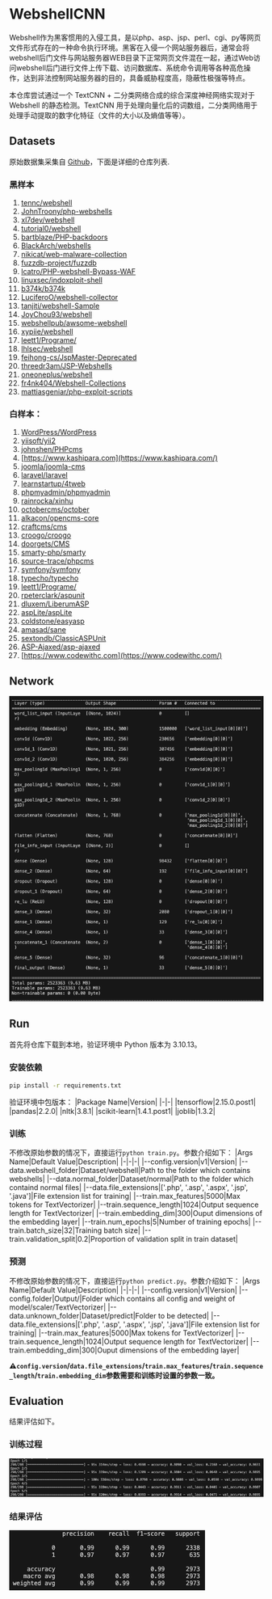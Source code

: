 # WebshellCNN
Webshell作为黑客惯用的入侵工具，是以php、asp、jsp、perl、cgi、py等网页文件形式存在的一种命令执行环境。黑客在入侵一个网站服务器后，通常会将webshell后门文件与网站服务器WEB目录下正常网页文件混在一起，通过Web访问webshell后门进行文件上传下载、访问数据库、系统命令调用等各种高危操作，达到非法控制网站服务器的目的，具备威胁程度高，隐蔽性极强等特点。

本仓库尝试通过一个 TextCNN + 二分类网络合成的综合深度神经网络实现对于 Webshell 的静态检测。TextCNN 用于处理向量化后的词数组，二分类网络用于处理手动提取的数字化特征（文件的大小以及熵值等等）。

## Datasets
原始数据集采集自 [Github](https://github.com)，下面是详细的仓库列表.

### 黑样本
1. [tennc/webshell](https://github.com/tennc/webshell)
2. [JohnTroony/php-webshells](https://github.com/JohnTroony/php-webshells)
3. [xl7dev/webshell](https://github.com/xl7dev/webshell)
4. [tutorial0/webshell](https://github.com/tutorial0/webshell)
5. [bartblaze/PHP-backdoors](https://github.com/bartblaze/PHP-backdoors)
6. [BlackArch/webshells](https://github.com/BlackArch/webshells)
7. [nikicat/web-malware-collection](https://github.com/nikicat/web-malware-collection)
8. [fuzzdb-project/fuzzdb](https://github.com/fuzzdb-project/fuzzdb)
9. [lcatro/PHP-webshell-Bypass-WAF](https://github.com/lcatro/PHP-webshell-Bypass-WAF)
10. [linuxsec/indoxploit-shell](https://github.com/linuxsec/indoxploit-shell)
11. [b374k/b374k](https://github.com/b374k/b374k)
12. [LuciferoO/webshell-collector](https://github.com/LuciferoO/webshell-collector)
13. [tanjiti/webshell-Sample](https://github.com/tanjiti/webshell-Sample)
14. [JoyChou93/webshell](https://github.com/JoyChou93/webshell)
15. [webshellpub/awsome-webshell](https://github.com/webshellpub/awsome-webshell)
16. [xypiie/webshell](https://github.com/xypiie/webshell)
17. [leett1/Programe/](https://github.com/leett1/Programe/)
18. [lhlsec/webshell](https://github.com/lhlsec/webshell)
19. [feihong-cs/JspMaster-Deprecated](https://github.com/feihong-cs/JspMaster-Deprecated)
20. [threedr3am/JSP-Webshells](https://github.com/threedr3am/JSP-Webshells)
21. [oneoneplus/webshell](https://github.com/oneoneplus/webshell)
22. [fr4nk404/Webshell-Collections](https://github.com/fr4nk404/Webshell-Collections)
23. [mattiasgeniar/php-exploit-scripts](https://github.com/mattiasgeniar/php-exploit-scripts)

### 白样本：
1. [WordPress/WordPress](https://github.com/WordPress/WordPress)
2. [yiisoft/yii2](https://github.com/yiisoft/yii2) 
3. [johnshen/PHPcms](https://github.com/johnshen/PHPcms)
4. [https://www.kashipara.com](https://www.kashipara.com/)
5. [joomla/joomla-cms](https://github.com/joomla/joomla-cms)
6. [laravel/laravel](https://github.com/laravel/laravel)
7. [learnstartup/4tweb](https://github.com/learnstartup/4tweb)
8. [phpmyadmin/phpmyadmin](https://github.com/phpmyadmin/phpmyadmin)
9. [rainrocka/xinhu](https://github.com/rainrocka/xinhu)
10. [octobercms/october](https://github.com/octobercms/october)
11. [alkacon/opencms-core](https://github.com/alkacon/opencms-core)
12. [craftcms/cms](https://github.com/craftcms/cms)
13. [croogo/croogo](https://github.com/croogo/croogo)
14. [doorgets/CMS](https://github.com/doorgets/CMS)
15. [smarty-php/smarty](https://github.com/smarty-php/smarty)
16. [source-trace/phpcms](https://github.com/source-trace/phpcms)
17. [symfony/symfony](https://github.com/symfony/symfony)
18. [typecho/typecho](https://github.com/typecho/typecho)
19. [leett1/Programe/](https://github.com/leett1/Programe/)
20. [rpeterclark/aspunit](https://github.com/rpeterclark/aspunit)
21. [dluxem/LiberumASP](https://github.com/dluxem/LiberumASP)
22. [aspLite/aspLite](https://github.com/aspLite/aspLite)
23. [coldstone/easyasp](https://github.com/coldstone/easyasp)
24. [amasad/sane](https://github.com/amasad/sane)
25. [sextondb/ClassicASPUnit](https://github.com/sextondb/ClassicASPUnit)
26. [ASP-Ajaxed/asp-ajaxed](https://github.com/ASP-Ajaxed/asp-ajaxed)
27. [https://www.codewithc.com](https://www.codewithc.com/)

## Network
![](Pictures/network.png)

## Run
首先将仓库下载到本地，验证环境中 Python 版本为 3.10.13。

### 安装依赖

```bash
pip install -r requirements.txt
```

验证环境中包版本：
|Package Name|Version|
|-|-|
|tensorflow|2.15.0.post1|
|pandas|2.2.0|
|nltk|3.8.1|
|scikit-learn|1.4.1.post1|
|joblib|1.3.2|

### 训练
不修改原始参数的情况下，直接运行`python train.py`。参数介绍如下：
|Args Name|Default Value|Description|
|-|-|-|
|--config.version|v1|Version|
|--data.webshell_folder|Dataset/webshell|Path to the folder which contains webshells|
|--data.normal_folder|Dataset/normal|Path to the folder which containd normal files|
|--data.file_extensions|['.php', '.asp', '.aspx', '.jsp', '.java']|File extension list for training|
|--train.max_features|5000|Max tokens for TextVectorizer|
|--train.sequence_length|1024|Output sequence length for TextVectorizer|
|--train.embedding_dim|300|Ouput dimensions of the embedding layer|
|--train.num_epochs|5|Number of training epochs|
|--train.batch_size|32|Training batch size|
|--train.validation_split|0.2|Proportion of validation split in train dataset|

### 预测
不修改原始参数的情况下，直接运行`python predict.py`。参数介绍如下：
|Args Name|Default Value|Description|
|-|-|-|
|--config.version|v1|Version|
|--config.folder|Output/|Folder which contains all config and weight of model/scaler/TextVectorizer|
|--data.unknown_folder|Dataset/predict|Folder to be detected|
|--data.file_extensions|['.php', '.asp', '.aspx', '.jsp', '.java']|File extension list for training|
|--train.max_features|5000|Max tokens for TextVectorizer|
|--train.sequence_length|1024|Output sequence length for TextVectorizer|
|--train.embedding_dim|300|Ouput dimensions of the embedding layer|

**⚠️`config.version`/`data.file_extensions`/`train.max_features`/`train.sequence_length`/`train.embedding_dim`参数需要和训练时设置的参数一致。**

## Evaluation
结果评估如下。

### 训练过程
![](Pictures/train.png)

### 结果评估
![](Pictures/evaluation.png)

